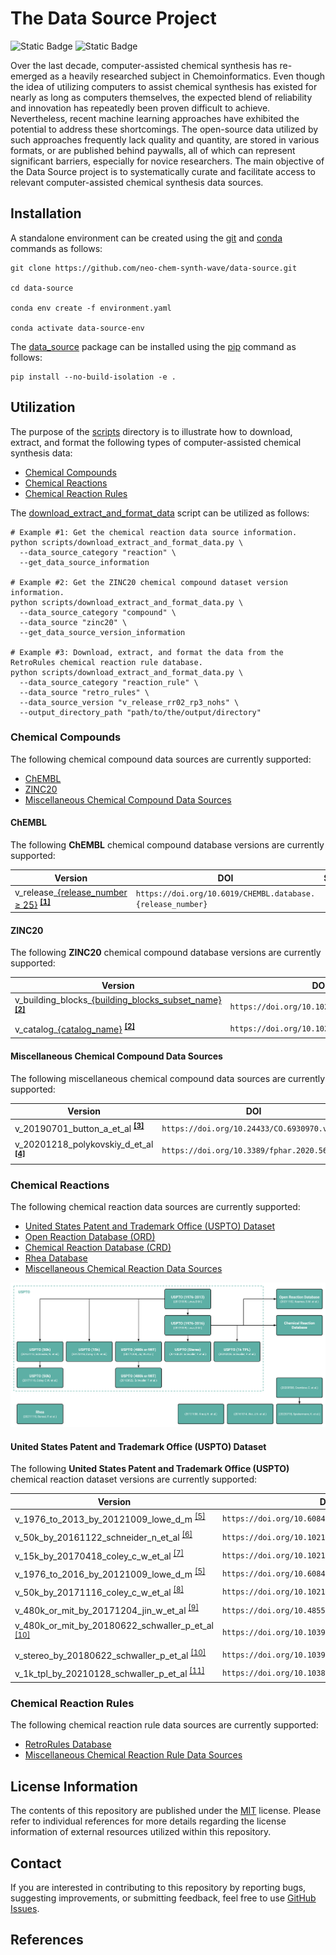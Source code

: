 # The Data Source Project
![Static Badge](https://img.shields.io/badge/Elix%2C%20Inc.-%235EB6B3?style=flat)
![Static Badge](https://img.shields.io/badge/Institute%20of%20Science%20Tokyo-%231C3177?style=flat)

Over the last decade, computer-assisted chemical synthesis has re-emerged as a heavily researched subject in
Chemoinformatics. Even though the idea of utilizing computers to assist chemical synthesis has existed for nearly as
long as computers themselves, the expected blend of reliability and innovation has repeatedly been proven difficult to
achieve. Nevertheless, recent machine learning approaches have exhibited the potential to address these shortcomings.
The open-source data utilized by such approaches frequently lack quality and quantity, are stored in various formats, or
are published behind paywalls, all of which can represent significant barriers, especially for novice researchers. The
main objective of the Data Source project is to systematically curate and facilitate access to relevant
computer-assisted chemical synthesis data sources.


## Installation
A standalone environment can be created using the [git](https://git-scm.com) and [conda](https://conda.io) commands as
follows:

```shell
git clone https://github.com/neo-chem-synth-wave/data-source.git

cd data-source

conda env create -f environment.yaml

conda activate data-source-env
```

The [data_source](/data_source) package can be installed using the [pip](https://pip.pypa.io) command as follows:

```shell
pip install --no-build-isolation -e .
```


## Utilization
The purpose of the [scripts](/scripts) directory is to illustrate how to download, extract, and format the following
types of computer-assisted chemical synthesis data:

- [Chemical Compounds](#chemical-compounds)
- [Chemical Reactions](#chemical-reactions)
- [Chemical Reaction Rules](#chemical-reaction-rules)

The [download_extract_and_format_data](/scripts/download_extract_and_format_data.py) script can be utilized as follows:

```shell
# Example #1: Get the chemical reaction data source information.
python scripts/download_extract_and_format_data.py \
  --data_source_category "reaction" \
  --get_data_source_information

# Example #2: Get the ZINC20 chemical compound dataset version information.
python scripts/download_extract_and_format_data.py \
  --data_source_category "compound" \
  --data_source "zinc20" \
  --get_data_source_version_information

# Example #3: Download, extract, and format the data from the RetroRules chemical reaction rule database.
python scripts/download_extract_and_format_data.py \
  --data_source_category "reaction_rule" \
  --data_source "retro_rules" \
  --data_source_version "v_release_rr02_rp3_nohs" \
  --output_directory_path "path/to/the/output/directory"
```


### Chemical Compounds
The following chemical compound data sources are currently supported:

- [ChEMBL](#chembl)
- [ZINC20](#zinc20)
- [Miscellaneous Chemical Compound Data Sources](#miscellaneous-chemical-compound-data-sources)


#### ChEMBL
The following **ChEMBL** chemical compound database versions are currently supported:

| Version                                                                                                                                                              | DOI                                                        |      Status      |
|----------------------------------------------------------------------------------------------------------------------------------------------------------------------|------------------------------------------------------------|:----------------:|
| v_release_[{release_number ≥ 25}](https://chembl.gitbook.io/chembl-interface-documentation/downloads#chembl-database-release-dois) <sup>[**[1]**](#references)</sup> | `https://doi.org/10.6019/CHEMBL.database.{release_number}` |  :green_circle:  |


#### ZINC20
The following **ZINC20** chemical compound database versions are currently supported:

| Version                                                                                                                   | DOI                                        |      Status      |
|---------------------------------------------------------------------------------------------------------------------------|--------------------------------------------|:----------------:|
| v_building_blocks_[{building_blocks_subset_name}](https://files.docking.org/bb/current) <sup>[**[2]**](#references)</sup> | `https://doi.org/10.1021/acs.jcim.0c00675` |  :green_circle:  |
| v_catalog_[{catalog_name}](https://files.docking.org/catalogs/source) <sup>[**[2]**](#references)</sup>                   | `https://doi.org/10.1021/acs.jcim.0c00675` |  :green_circle:  |


#### Miscellaneous Chemical Compound Data Sources
The following miscellaneous chemical compound data sources are currently supported:

| Version                                                          | DOI                                         |     Status     |
|------------------------------------------------------------------|---------------------------------------------|:--------------:|
| v_20190701_button_a_et_al <sup>[**[3]**](#references)</sup>      | `https://doi.org/10.24433/CO.6930970.v1`    | :green_circle: |
| v_20201218_polykovskiy_d_et_al <sup>[**[4]**](#references)</sup> | `https://doi.org/10.3389/fphar.2020.565644` | :green_circle: |


### Chemical Reactions
The following chemical reaction data sources are currently supported:

- [United States Patent and Trademark Office (USPTO) Dataset](#united-states-patent-and-trademark-office-uspto-dataset)
- [Open Reaction Database (ORD)](#open-reaction-database-ord)
- [Chemical Reaction Database (CRD)](#chemical-reaction-database-crd)
- [Rhea Database](#rhea-database)
- [Miscellaneous Chemical Reaction Data Sources](#miscellaneous-chemical-reaction-data-sources)

![chemical_reaction_data_sources.png](figures/chemical_reaction_data_sources.png)


#### United States Patent and Trademark Office (USPTO) Dataset
The following **United States Patent and Trademark Office (USPTO)** chemical reaction dataset versions are currently
supported:

| Version                                                                    | DOI                                               | Status          |
|----------------------------------------------------------------------------|---------------------------------------------------|-----------------|
| v_1976_to_2013_by_20121009_lowe_d_m <sup>[[5]](#references)</sup>          | `https://doi.org/10.6084/m9.figshare.12084729.v1` | :yellow_circle: |
| v_50k_by_20161122_schneider_n_et_al <sup>[[6]](#references)</sup>          | `https://doi.org/10.1021/acs.jcim.6b00564`        | :green_circle:  |
| v_15k_by_20170418_coley_c_w_et_al <sup>[[7]](#references)</sup>            | `https://doi.org/10.1021/acscentsci.7b00064`      | :green_circle:  |
| v_1976_to_2016_by_20121009_lowe_d_m <sup>[[5]](#references)</sup>          | `https://doi.org/10.6084/m9.figshare.5104873.v1`  | :yellow_circle: |
| v_50k_by_20171116_coley_c_w_et_al <sup>[[8]](#references)</sup>            | `https://doi.org/10.1021/acscentsci.7b00355`      | :green_circle:  |
| v_480k_or_mit_by_20171204_jin_w_et_al <sup>[[9]](#references)</sup>        | `https://doi.org/10.48550/arXiv.1709.04555`       | :green_circle:  |
| v_480k_or_mit_by_20180622_schwaller_p_et_al <sup>[[10]](#references)</sup> | `https://doi.org/10.1039/C8SC02339E`              | :green_circle:  |
| v_stereo_by_20180622_schwaller_p_et_al <sup>[[10]](#references)</sup>      | `https://doi.org/10.1039/C8SC02339E`              | :green_circle:  |
| v_1k_tpl_by_20210128_schwaller_p_et_al <sup>[[11]](#references)</sup>      | `https://doi.org/10.1038/s42256-020-00284-w`      | :green_circle:  |


### Chemical Reaction Rules
The following chemical reaction rule data sources are currently supported:

- [RetroRules Database](#retrorules-database)
- [Miscellaneous Chemical Reaction Rule Data Sources](#miscellaneous-chemical-reaction-rule-data-sources)


## License Information
The contents of this repository are published under the [MIT](/LICENSE) license. Please refer to individual references
for more details regarding the license information of external resources utilized within this repository.


## Contact
If you are interested in contributing to this repository by reporting bugs, suggesting improvements, or submitting
feedback, feel free to use [GitHub Issues](https://github.com/neo-chem-synth-wave/data-source/issues).

## References
